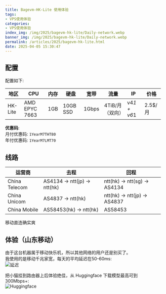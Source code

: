 ```yaml
---
title: Bagevm-HK-Lite 使用体验
tags:
- VPS使用体验
categories: 
- VPS使用体验
index_img: /img/2025/bagevm-hk-lite/Daily-network.webp
banner_img: /img/2025/bagevm-hk-lite/Daily-network.webp
permalink: /articles/2025/bagevm-hk-lite.html
date: 2025-04-05 15:30:47
---
```


## 配置

配置如下:

| 地区 | CPU | 内存 | 硬盘 | 宽带 | 流量 | IP | 价格 |
| --- | --- | --- | --- | --- | --- | --- | --- |
| HK-Lite | AMD EPYC 7663 | 1GB | 10GB SSD | 1Gbps | 4TiB/月（双向） | v4*1 + v6*1| 2.5$/月|  

**优惠码**:  
月付优惠码: `1YearM7THT80`  
年付优惠码: `1YearM7LMT70`  

## 线路

| 运营商 | 去程 | 回程 |
| --- | ---| --- |
| China Telecom | AS4134 -> ntt(jp) -> ntt(hk) | ntt(hk) -> ntt(sg) -> AS4134 |
| China Unicom | AS4837 -> ntt(hk) | ntt(hk) -> ntt(jp) -> AS4837 |
| China Mobile | AS58453(hk) -> ntt(hk) | AS58453 |

移动直连确实爽

## 体验（山东移动）

由于这台机器属于移动快乐机，所以其他网络的用户还是别买了。  
我使用的是移动千兆家宽，每天的平均延迟在50-60ms:  
![延迟](/img/2025/bagevm-hk-lite/Daily-network.webp)

把小猫挂到路由器上后体验绝佳，从 Huggingface 下载模型最高可到 300Mbps+:  
![Huggingface](/img/2025/bagevm-hk-lite/hf-speed.webp)
